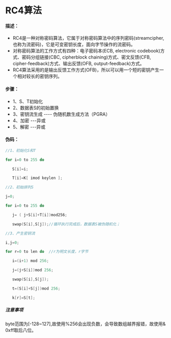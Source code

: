 # RC4算法

#### 描述：

- RC4是一种对称密码算法，它属于对称密码算法中的序列密码(streamcipher,也称为流密码)，它是可变密钥长度，面向字节操作的流密码。
- 对称密码算法的工作方式有四种：电子密码本(ECB, electronic codebook)方式、密码分组链接(CBC, cipherblock chaining)方式、密文反馈(CFB, cipher-feedback)方式、输出反馈(OFB, output-feedback)方式。
- RC4算法采用的是输出反馈工作方式(OFB)，所以可以用一个短的密钥产生一个相对较长的密钥序列。

#### 步骤：

- 1、S、T初始化
- 2、数据表S的初始置换
- 3、密钥流生成  ---- 伪随机数生成方法（PGRA）
- 4、加密  ---异或
- 5、解密  ---异或


#### 伪码：

```c
//1、初始化S和T

for i=0 to 255 do

   S[i]=i;

   T[i]=K[ imod keylen ];

//2、初始排列S

j=0;

for i=0 to 255 do

   j= ( j+S[i]+T[i])mod256;

   swap(S[i],S[j]);//循环执行完成后，数据表S被伪随机化；

//3、产生密钥流

i,j=0;

for r=0 to len do  //r为明文长度，r字节

   i=(i+1) mod 256;

   j=(j+S[i])mod 256;

   swap(S[i],S[j]);

   t=(S[i]+S[j])mod 256;

   k[r]=S[t];
```
##### 注意事项
byte范围为[-128~127],故使用%256会出现负数，会导致数组越界报错，故使用& 0xff取后八位。
